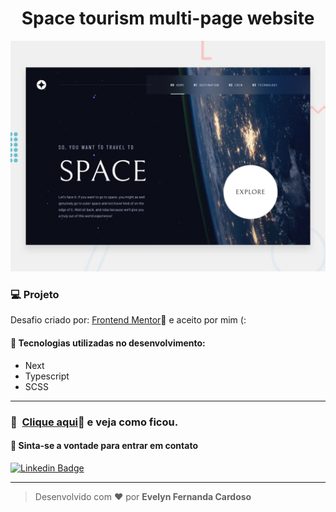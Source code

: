 <h1 align="center" id="topo">Space tourism multi-page website </h1>

![Design preview for the Space tourism website coding challenge](./preview.jpg)


### 💻 Projeto

Desafio criado por:
[Frontend Mentor](https://www.frontendmentor.io/challenges/space-tourism-multipage-website-gRWj1URZ3)🔗 e aceito por mim (:


#### 🧪 Tecnologias utilizadas no desenvolvimento:

- Next
- Typescript
- SCSS

---

### 🚀 ​ [Clique aqui](https://space-tourism-six-beta.vercel.app/technology)🔗 e veja como ficou.


#### 💬 Sinta-se a vontade para entrar em contato

[![Linkedin Badge](https://img.shields.io/badge/LinkedIn-0077B5?style=for-the-badge&logo=linkedin&logoColor=white)](https://www.linkedin.com/in/evelyn-fernanda-cardoso/)


---

> Desenvolvido com ❤️ por **Evelyn Fernanda Cardoso**


